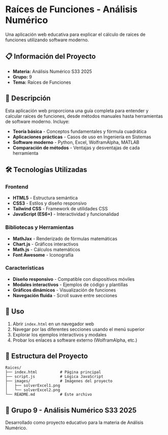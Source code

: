 # Raíces de Funciones - Análisis Numérico

Una aplicación web educativa para explicar el cálculo de raíces de funciones utilizando software moderno.

## 📋 Información del Proyecto

- **Materia:** Análisis Numérico S33 2025
- **Grupo:** 9
- **Tema:** Raíces de Funciones

## 🎯 Descripción

Esta aplicación web proporciona una guía completa para entender y calcular raíces de funciones, desde métodos manuales hasta herramientas de software moderno. Incluye:

- **Teoría básica** - Conceptos fundamentales y fórmula cuadrática
- **Aplicaciones prácticas** - Casos de uso en Ingeniería en Sistemas
- **Software moderno** - Python, Excel, WolframAlpha, MATLAB
- **Comparación de métodos** - Ventajas y desventajas de cada herramienta

## 🛠️ Tecnologías Utilizadas

### Frontend
- **HTML5** - Estructura semántica
- **CSS3** - Estilos y diseño responsivo
- **Tailwind CSS** - Framework de utilidades CSS
- **JavaScript (ES6+)** - Interactividad y funcionalidad

### Bibliotecas y Herramientas
- **MathJax** - Renderizado de fórmulas matemáticas
- **Chart.js** - Gráficos interactivos
- **Math.js** - Cálculos matemáticos
- **Font Awesome** - Iconografía

### Características
- **Diseño responsivo** - Compatible con dispositivos móviles
- **Modales interactivos** - Ejemplos de código y plantillas
- **Gráficos dinámicos** - Visualización de funciones
- **Navegación fluida** - Scroll suave entre secciones

## 🚀 Uso

1. Abrir `index.html` en un navegador web
2. Navegar por las diferentes secciones usando el menú superior
3. Explorar los ejemplos interactivos y modales
4. Probar los enlaces a software externo (WolframAlpha, etc.)

## 📁 Estructura del Proyecto

```
Raices/
├── index.html          # Página principal
├── script.js           # Lógica JavaScript
├── images/             # Imágenes del proyecto
│   ├── solverExcel1.png
│   └── solverExcel2.png
└── README.md           # Este archivo
```

## 👥 Grupo 9 - Análisis Numérico S33 2025

Desarrollado como proyecto educativo para la materia de Análisis Numérico.